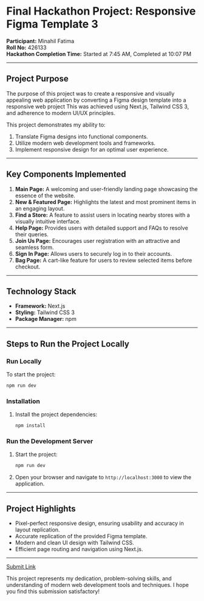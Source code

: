 # Final Hackathon Project: Responsive Figma Template 3

**Participant:** Minahil Fatima  
**Roll No:** 426133  
**Hackathon Completion Time:** Started at 7:45 AM, Completed at 10:07 PM  

---

## Project Purpose
The purpose of this project was to create a responsive and visually appealing web application by converting a Figma design template into a responsive web project This was achieved using Next.js, Tailwind CSS 3, and adherence to modern UI/UX principles. 

This project demonstrates my ability to:
1. Translate Figma designs into functional components.
2. Utilize modern web development tools and frameworks.
3. Implement responsive design for an optimal user experience.

---

## Key Components Implemented
1. **Main Page:** A welcoming and user-friendly landing page showcasing the essence of the website.
2. **New & Featured Page:** Highlights the latest and most prominent items in an engaging layout.
3. **Find a Store:** A feature to assist users in locating nearby stores with a visually intuitive interface.
4. **Help Page:** Provides users with detailed support and FAQs to resolve their queries.
5. **Join Us Page:** Encourages user registration with an attractive and seamless form.
6. **Sign In Page:** Allows users to securely log in to their accounts.
7. **Bag Page:** A cart-like feature for users to review selected items before checkout.

---

## Technology Stack
- **Framework:** Next.js
- **Styling:** Tailwind CSS 3
- **Package Manager:** npm

---

## Steps to Run the Project Locally

### Run Locally
To start the project:
```bash
npm run dev
```
### Installation
1. Install the project dependencies:
   ```bash
   npm install
   ```

### Run the Development Server
1. Start the project:
   ```bash
   npm run dev
   ```
2. Open your browser and navigate to `http://localhost:3000` to view the application.

---

## Project Highlights
- Pixel-perfect responsive design, ensuring usability and accuracy in layout replication.
- Accurate replication of the provided Figma template.
- Modern and clean UI design with Tailwind CSS.
- Efficient page routing and navigation using Next.js.

---

[Submit Link](https://docs.google.com/forms/d/e/1FAIpQLSd77V_p3TTDXxBvOE7tswNVG1OOBx3BNsbmBcgNprtDLzvcwg/viewform?usp=send_form)

This project represents my dedication, problem-solving skills, and understanding of modern web development tools and techniques. I hope you find this submission satisfactory!
